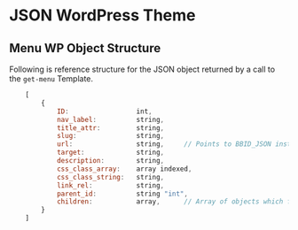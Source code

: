 JSON WordPress Theme
====================

Menu WP Object Structure
------------------------

Following is reference structure for the JSON object returned by a call to the `get-menu` Template.

```javascript
	[
		{
			ID: 				int,
			nav_label: 			string,
			title_attr: 		string,
			slug: 				string,
			url: 				string, 	// Points to BBID_JSON install.
			target: 			string,
			description: 		string,
			css_class_array: 	array indexed,
			css_class_string: 	string,
			link_rel: 			string,
			parent_id: 			string "int",
			children: 			array, 		// Array of objects which follow this same structure.
		}
	]
```
